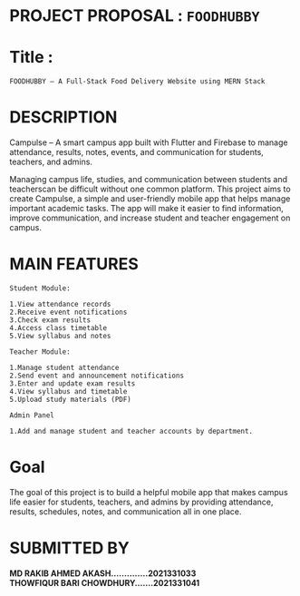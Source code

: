 # PROJECT PROPOSAL : ```FOODHUBBY```


# Title :

```FOODHUBBY – A Full-Stack Food Delivery Website using MERN Stack```


# DESCRIPTION

Campulse – A smart campus app built with Flutter and Firebase to manage attendance, results, notes, events, and communication for students, teachers, and admins.

Managing campus life, studies, and communication between students and teacherscan be difficult without one common platform. 
This project aims to create Campulse, a simple and user-friendly mobile app that helps manage important academic tasks.
The app will make it easier to find information, improve communication, and increase student and teacher engagement on campus.


# MAIN FEATURES

```Student Module:```

    1.View attendance records
    2.Receive event notifications
    3.Check exam results
    4.Access class timetable
    5.View syllabus and notes
  
```Teacher Module:```

    1.Manage student attendance
    2.Send event and announcement notifications
    3.Enter and update exam results
    4.View syllabus and timetable
    5.Upload study materials (PDF)
 
```Admin Panel```

    1.Add and manage student and teacher accounts by department.
   

# Goal

The goal of this project is to build a helpful mobile app that makes campus life easier for students, teachers, 
and admins by providing attendance, results, schedules, notes, and communication all in one place.

# SUBMITTED BY
**MD RAKIB AHMED AKASH…………..2021331033<br>**
**THOWFIQUR BARI CHOWDHURY…….2021331041**
